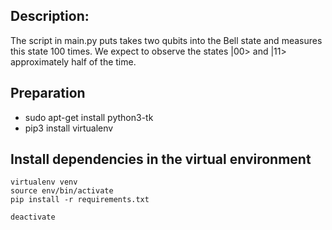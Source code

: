 ## Description:
The script in main.py puts takes two qubits into the Bell state  and measures this state 100 times.
We expect to observe the states |00> and |11> approximately half of the time.

## Preparation
- sudo apt-get install python3-tk
- pip3 install virtualenv

## Install dependencies in the virtual environment
```
virtualenv venv
source env/bin/activate
pip install -r requirements.txt

deactivate
```